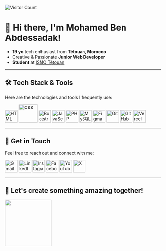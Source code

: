 ![Visitor Count](https://komarev.com/ghpvc/?username=med6ba&color=blue)
<h1>👋 Hi there, I'm Mohamed Ben Abdessadak!</h1>

- **19 yo** tech enthusiast from **Tétouan, Morocco**
- Creative & Passionate **Junior Web Developer**
- **Student** at <a href="https://www.ismo.ma">ISMO Tétouan</a>

---

## 🛠️ Tech Stack & Tools
Here are the technologies and tools I frequently use:

<p>
  <img src="https://img.shields.io/badge/-%23E34F26.svg?logo=html5&logoColor=white" alt="HTML" width="40"/>
  <img src="https://img.shields.io/badge/CSS-1572B6?style=for-the-badge&logo=css3&logoColor=ffffff" alt="CSS" width="60" />
  <img src="https://img.shields.io/badge/-7952B3?logo=bootstrap&logoColor=fff" alt="Bootstrap" width="40"/>
  <img src="https://img.shields.io/badge/-F7DF1E?logo=javascript&logoColor=000" alt="JavaScript" width="40"/>
  <img src="https://img.shields.io/badge/-%23777BB4.svg?&logo=php&logoColor=white" alt="PHP" width="40"/>
  <img src="https://img.shields.io/badge/-4479A1?logo=mysql&logoColor=fff" alt="MySQL" width="40"/>
  <img src="https://img.shields.io/badge/-F24E1E?logo=figma&logoColor=white" alt="Figma" width="40"/>
  <img src="https://img.shields.io/badge/-F05032?logo=git&logoColor=fff" alt="Git" width="40"/>
  <img src="https://img.shields.io/badge/-%23121011.svg?logo=github&logoColor=white" alt="GitHub" width="40"/>
  <img src="https://img.shields.io/badge/-%23000000.svg?logo=vercel&logoColor=white" alt="Vercel" width="40"/>
</p>

<!--
[![HTML](https://img.shields.io/badge/-%23E34F26.svg?logo=html5&logoColor=white)](#)
[![CSS](https://img.shields.io/badge/-1572B6?logo=css3&logoColor=fff)](#)
[![Bootstrap](https://img.shields.io/badge/-7952B3?logo=bootstrap&logoColor=fff)](#)
[![Tailwind.css](https://img.shields.io/badge/-%2306B6D4.svg?logo=tailwind-css&logoColor=white)](#)
[![JavaScript](https://img.shields.io/badge/-F7DF1E?logo=javascript&logoColor=000)](#)
[![PHP](https://img.shields.io/badge/-%23777BB4.svg?&logo=php&logoColor=white)](#)
[![MySQL](https://img.shields.io/badge/-4479A1?logo=mysql&logoColor=fff)](#)
[![Figma](https://img.shields.io/badge/-F24E1E?logo=figma&logoColor=white)](#)
[![Git](https://img.shields.io/badge/-F05032?logo=git&logoColor=fff)](#)
[![GitHub](https://img.shields.io/badge/-%23121011.svg?logo=github&logoColor=white)](https://github.com/med6ba)
[![Vercel](https://img.shields.io/badge/-%23000000.svg?logo=vercel&logoColor=white)](#) -->

<!--
[![GitLab](https://img.shields.io/badge/GitLab-FC6D26?logo=gitlab&logoColor=fff)](https://gitlab.com/med6ba)
[![VS Code](https://custom-icon-badges.demolab.com/badge/VS%20Code-0078d7.svg?logo=vsc&logoColor=white)](#)
[![Linux](https://img.shields.io/badge/Linux-FCC624?logo=linux&logoColor=black)](#)
[![Canva](https://img.shields.io/badge/Canva-%2300C4CC.svg?&logo=Canva&logoColor=white)](#)
[![Netlify](https://img.shields.io/badge/Netlify-%23000000.svg?logo=netlify&logoColor=#00C7B7)](#)
[![Sass](https://img.shields.io/badge/Sass-C69?logo=sass&logoColor=fff)](#)
[![React.js](https://img.shields.io/badge/React.js-%2320232a.svg?logo=react&logoColor=%2361DAFB)](#)
[![NodeJS](https://img.shields.io/badge/Node.js-6DA55F?logo=node.js&logoColor=white)](#)
[![Next.js](https://img.shields.io/badge/Next.js-black?logo=next.js&logoColor=white)](#)
[![Vite](https://img.shields.io/badge/Vite-646CFF?logo=vite&logoColor=fff)](#)
[![WordPress](https://img.shields.io/badge/WordPress-%2321759B.svg?logo=wordpress&logoColor=white)](#)
![Elementor](https://img.shields.io/badge/Elementor-92003B?logo=elementor&logoColor=white)


[![Linux](https://img.shields.io/badge/Linux-FCC624?logo=linux&logoColor=black)](#)
[![Bash](https://img.shields.io/badge/Bash-4EAA25?logo=gnubash&logoColor=fff)](#)

<img src="https://img.shields.io/badge/-%2306B6D4.svg?logo=tailwind-css&logoColor=white" alt="Tailwind.css" width="40"/>

![Top Langs](https://github-readme-stats.vercel.app/api/top-langs/?username=med6ba&hide_progress=true&theme=dark)
-->

---

## 💬 Get in Touch
Feel free to reach out and connect with me:

<p>
  <a href="mailto:medba.dev@gmail.com"><img src="https://img.shields.io/badge/-D14836?logo=gmail&logoColor=white" alt="Gmail" width="40"/></a>
  <a href="https://linkedin.com/in/med6ba"><img src="https://custom-icon-badges.demolab.com/badge/-0A66C2?logo=linkedin-white&logoColor=fff" alt="LinkedIn" width="40"/></a>
  <!-- <a href="https://discord.gg/jtzbBmJDPA"><img src="https://img.shields.io/badge/-%235865F2.svg?&logo=discord&logoColor=white" alt="Discord" width="40"/></a> -->
  <a href="https://instagram.com/med6ba"><img src="https://img.shields.io/badge/-%23E4405F.svg?logo=Instagram&logoColor=white" alt="Instagram" width="40"/></a>
  <a href="https://facebook.com/med6ba"><img src="https://img.shields.io/badge/-%231877F2.svg?logo=Facebook&logoColor=white" alt="Facebook" width="40"/></a>
  <a href="https://www.youtube.com/@med6ba"><img src="https://img.shields.io/badge/-%23FF0000.svg?logo=YouTube&logoColor=white" alt="YouTube" width="40"/></a>
  <a href="https://x.com/med6ba"><img src="https://img.shields.io/badge/-%23000000.svg?logo=X&logoColor=white" alt="X" width="40"/></a>
</p>

<!-- [![Gmail](https://img.shields.io/badge/med6ba@gmail.com-D14836?logo=gmail&logoColor=white)](mailto:med6ba@gmail.com)
[![LinkedIn](https://custom-icon-badges.demolab.com/badge/LinkedIn-0A66C2?logo=linkedin-white&logoColor=fff)](https://linkedin.com/in/med6ba)
[![Discord](https://img.shields.io/badge/Discord-%235865F2.svg?&logo=discord&logoColor=white)](https://discord.gg/jtzbBmJDPA)
[![Instagram](https://img.shields.io/badge/Instagram-%23E4405F.svg?logo=Instagram&logoColor=white)](https://instagram.com/medba.dev)
[![Facebook](https://img.shields.io/badge/Facebook-%231877F2.svg?logo=Facebook&logoColor=white)](https://facebook.com/med6ba)
[![YouTube](https://img.shields.io/badge/YouTube-%23FF0000.svg?logo=YouTube&logoColor=white)](https://www.youtube.com/@med6ba)
[![X](https://img.shields.io/badge/X-%23000000.svg?logo=X&logoColor=white)](https://x.com/med6ba) -->

---

<h2>🚀 Let's create something amazing together!</h2>
<img src="https://media4.giphy.com/media/v1.Y2lkPTc5MGI3NjExazhkOXR0bDJlMWljODdxbmI5azUwN3prbHRvNjhjNmRwemM2MnQ0NiZlcD12MV9pbnRlcm5hbF9naWZfYnlfaWQmY3Q9Zw/CjmvTCZf2U3p09Cn0h/giphy.gif" width="150"/>
